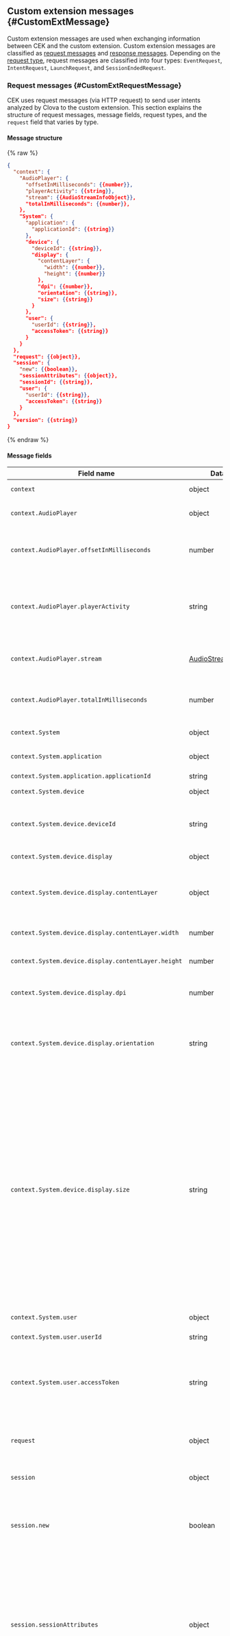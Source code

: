 ## Custom extension messages {#CustomExtMessage}
Custom extension messages are used when exchanging information between CEK and the custom extension. Custom extension messages are classified as [request messages](#CustomExtRequestMessage) and [response messages](#CustomExtResponseMessage). Depending on the [request type](#CustomExtRequestType), request messages are classified into four types: `EventRequest`, `IntentRequest`, `LaunchRequest`, and `SessionEndedRequest`.

### Request messages {#CustomExtRequestMessage}
CEK uses request messages (via HTTP request) to send user intents analyzed by Clova to the custom extension. This section explains the structure of request messages, message fields, request types, and the `request` field that varies by type.

#### Message structure

{% raw %}
```json
{
  "context": {
    "AudioPlayer": {
      "offsetInMilliseconds": {{number}},
      "playerActivity": {{string}},
      "stream": {{AudioStreamInfoObject}},
      "totalInMilliseconds": {{number}},
    },
    "System": {
      "application": {
        "applicationId": {{string}}
      },
      "device": {
        "deviceId": {{string}},
        "display": {
          "contentLayer": {
            "width": {{number}},
            "height": {{number}}
          },
          "dpi": {{number}},
          "orientation": {{string}},
          "size": {{string}}
        }
      },
      "user": {
        "userId": {{string}},
        "accessToken": {{string}}
      }
    }
  },
  "request": {{object}},
  "session": {
    "new": {{boolean}},
    "sessionAttributes": {{object}},
    "sessionId": {{string}},
    "user": {
      "userId": {{string}},
      "accessToken": {{string}}
    }
  },
  "version": {{string}}
}
```
{% endraw %}

#### Message fields
| Field name       | Data type    | Description                     | Included |
|---------------|---------|-----------------------------|:---------:|
| `context`                                  | object  | The object that has the context information of the client.                                | Always |
| `context.AudioPlayer`                      | object  | The object that holds the details of media content currently being played or that was played last. | Conditional |
| `context.AudioPlayer.offsetInMilliseconds` | number  | The most recent playback position (offset) of the recently played media. The unit is milliseconds and this field value may be empty if the `playerActivity` value is `"IDLE"`.                                       | Conditional |
| `context.AudioPlayer.playerActivity`       | string  | The value for indicating the state of player. Available values are:<ul><li><code>"IDLE"</code>: Deactivated</li><li><code>"PLAYING"</code>: Playing</li><li><code>"PAUSED"</code>: Paused</li><li><code>"STOPPED"</code>: Stopped</li></ul> | Always |
| `context.AudioPlayer.stream`               | [AudioStreamInfoObject](/CIC/References/CICInterface/AudioPlayer.md#AudioStreamInfoObject) | The object that contains the details of the currently playing media. This field value may be empty if the `playerActivity` value is `"IDLE"`.    | Conditional |
| `context.AudioPlayer.totalInMilliseconds`  | number  | The total duration of the recently played media. The unit is milliseconds and this field value may be empty if the `playerActivity` value is `"IDLE"`.                                                                  | Conditional |
| `context.System`                           | object  | The object that has the context information of the client system.                          | Always |
| `context.System.application`               | object  | The object that has the information of the extension that must be executed by the user intent.       | Always |
| `context.System.application.applicationId` | string  | The extension ID.                                                 | Always |
| `context.System.device`                    | object  | The object that has the context information of the client device.                               | Always |
| `context.System.device.deviceId`           | string  | The client device ID. The device identification information is sent with the combined information of the model name and device serial number. | Always |
| `context.System.device.display`            | object  | The object that has the display information of the client device.                                                 | Always |
| `context.System.device.display.contentLayer`        | object | The object that contains the resolution of the client display used for content. This field is omitted if the value of `context.System.device.display.size` is `"none"`.  | Conditional |
| `context.System.device.display.contentLayer.width`  | number | The width of the content area shown on the display. The unit is pixels (px).             | Always |
| `context.System.device.display.contentLayer.height` | number | The height of the content area shown on the display. The unit is pixels (px).             | Always |
| `context.System.device.display.dpi`         | number | The DPI of the display. This field is omitted if the value of `context.System.device.display.size` is `"none"`.          | Conditional |
| `context.System.device.display.orientation` | string | The direction of the display. This field is omitted if the value of `context.System.device.display.size` is `"none"`.<ul><li><code>"landscape"</code>: Horizontal display</li><li><code>"portrait"</code>: Vertical display</li></ul>                      | Conditional |
| `context.System.device.display.size`        | string | The resolution of the display. A predefined size value or a random value for the resolution size (`"custom"`) may be entered already. Value (`"none"`) may also be entered if there is no display device. <ul><li><code>"none"</code>: No display in client device</li><li><code>"s100"</code>: Low resolution (160px X 107px)</li><li><code>"m100"</code>: Medium resolution (427px X 240px)</li><li><code>"l100"</code>: High resolution (640px X 360px)</li><li><code>"xl100"</code>: Ultrahigh resolution (xlarge type, 899px X 506px)</li><li><code>"custom"</code>: Resolution is not in a predefined specification</li></ul><div class="note"><p><strong>Note!</strong></p><p>You must provide media content with image quality that is appropriate for screen ratio and DPI of the client device.</p></div> | Always |
| `context.System.user`                      | object  | The object that has authenticated basic user information in the client device.                 | Always |
| `context.System.user.userId`               | string  | Clova ID of the default device user.                                    | Always |
| `context.System.user.accessToken`          | string  | Access token of the user account for a specific service. The access token for the user account connected with the default device user is delivered. CEK sends the access token of a user account acquired from the authorization server of a third-party service. For more information, see [Linking user accounts](/CEK/Guides/Link_User_Account.md). | Always |
| `request`                                 | object  | The object that has the analyzed details of the user utterance. The field configuration will vary depending on the [request type](#CustomExtRequestType). | Always |
| `session`                                  | object  | The object that has the session information. A session is a logical unit used to distinguish user requests.     | Always |
| `session.new`                              | boolean | Indicates whether the request message is for a new session or the existing session. <ul><li>true: New session</li><li>false: Existing session</li></ul>  | Always |
| `session.sessionAttributes`                       | object  | The object that stores the information necessary for multi-turn dialogue with the user. Custom extension sends temporary information to CEK using the `response.sessionAttributes` field of [response message](#CustomExtResponseMessage) and receives the corresponding information for the `session.sessionAttributes` field again when receiving additional user requests. The object consists of a key-value pair and can be freely defined when implementing the custom extension. If there is no stored value, an empty object is delivered.   | Always |
| `session.sessionId`                        | string  | Session ID                                                    | Always |
| `session.user`                             | object  | The object that has the information of the current user.                             | Always |
| `session.user.userId`                      | string  | Clova ID of the current user. The value may be different from `context.System.user.userId`. | Always |
| `session.user.accessToken`                 | string  | Access token of the user account for a specific service. The access token for the user account connected with the current user is delivered. CEK sends the access token of a user account acquired from the authorization server of a third-party service. For more information, see [Linking user accounts](/CEK/Guides/Link_User_Account.md).| Conditional |
| `version`                                  | string  | Version of message format (CEK version).                          | Always |

#### Message example
{% raw %}
```json
// Example 1: EventRequest type
{
  "version": "0.1.0",
  "session": {
    "new": false,
    "sessionAttributes": {},
    "sessionId": "a29cfead-c5ba-474d-8745-6c1a6625f0c5",
    "user": {
      "userId": "V0qe",
      "accessToken": "XHapQasdfsdfFsdfasdflQQ7"
    }
  },
  "context": {
    "System": {
      "application": {
        "applicationId": "com.example.extension.pizzabot"
      },
      "user": {
        "userId": "V0qe",
        "accessToken": "XHapQasdfsdfFsdfasdflQQ7"
      },
      "device": {
        "deviceId": "096e6b27-1717-33e9-b0a7-510a48658a9b",
        "display": {
          "size": "l100",
          "orientation": "landscape",
          "dpi": 96,
          "contentLayer": {
            "width": 640,
            "height": 360
          }
        }
      }
    }
  },
  "request": {
    "type": "EventRequest",
    "requestId": "e5464288-50ff-4e99-928d-4a301e083d41",
    "timestamp": "2017-09-05T05:41:21Z",
    "event": {
      "namespace": "AudioPlayer",
      "name": "PlayStopped",
      "payload": {}
    }
  }
}

// Example 2: IntentRequest type
{
  "version": "0.1.0",
  "session": {
    "new": false,
    "sessionAttributes": {},
    "sessionId": "a29cfead-c5ba-474d-8745-6c1a6625f0c5",
    "user": {
      "userId": "V0qe",
      "accessToken": "XHapQasdfsdfFsdfasdflQQ7"
    }
  },
  "context": {
    "System": {
      "application": {
        "applicationId": "com.example.extension.pizzabot"
      },
      "user": {
        "userId": "V0qe",
        "accessToken": "XHapQasdfsdfFsdfasdflQQ7"
      },
      "device": {
        "deviceId": "096e6b27-1717-33e9-b0a7-510a48658a9b",
        "display": {
          "size": "l100",
          "orientation": "landscape",
          "dpi": 96,
          "contentLayer": {
            "width": 640,
            "height": 360
          }
        }
      }
    }
  },
  "request": {
    "type": "IntentRequest",
    "intent": {
      "name": "OrderPizza",
      "slots": {
        "pizzaType": {
          "name": "pizzaType",
          "value": "Pepperoni"
        }
      }
    }
  }
}

// Example 3: LaunchRequest type
{
  "version": "0.1.0",
  "session": {
    "new": true,
    "sessionAttributes": {},
    "sessionId": "a29cfead-c5ba-474d-8745-6c1a6625f0c5",
    "user": {
      "userId": "V0qe",
      "accessToken": "XHapQasdfsdfFsdfasdflQQ7"
    }
  },
  "context": {
    "System": {
      "application": {
        "applicationId": "com.example.extension.pizzabot"
      },
      "user": {
        "userId": "V0qe",
        "accessToken": "XHapQasdfsdfFsdfasdflQQ7"
      },
      "device": {
        "deviceId": "096e6b27-1717-33e9-b0a7-510a48658a9b",
        "display": {
          "size": "l100",
          "orientation": "landscape",
          "dpi": 96,
          "contentLayer": {
            "width": 640,
            "height": 360
          }
        }
      }
    }
  },
  "request": {
    "type": "LaunchRequest"
  }
}

// Example 4: SessionEndedRequest type
{
  "version": "0.1.0",
  "session": {
    "new": false,
    "sessionAttributes": {},
    "sessionId": "a29cfead-c5ba-474d-8745-6c1a6625f0c5",
    "user": {
      "userId": "V0qe",
      "accessToken": "XHapQasdfsdfFsdfasdflQQ7"
    }
  },
  "context": {
    "System": {
      "application": {
        "applicationId": "com.example.extension.pizzabot"
      },
      "user": {
        "userId": "V0qe",
        "accessToken": "XHapQasdfsdfFsdfasdflQQ7"
      },
      "device": {
        "deviceId": "096e6b27-1717-33e9-b0a7-510a48658a9b",
        "display": {
          "size": "l100",
          "orientation": "landscape",
          "dpi": 96,
          "contentLayer": {
            "width": 640,
            "height": 360
          }
        }
      }
    }
  },
  "request": {
    "type": "SessionEndedRequest"
  }
}
```
{% endraw %}

#### See also
* [Handling a custom extension request](/CEK/Guides/Build_Custom_Extension.md#HandleCustomExtensionRequest)
* [AudioStreamInfoObject](/CIC/References/CICInterface/AudioPlayer.md#AudioStreamInfoObject)

### Request types {#CustomExtRequestType}
Request messages are classified into the following four types, and the field configuration of the request message `request` object varies for each request type.
* [`EventRequest`](#CustomExtEventRequest)
* [`IntentRequest`](#CustomExtIntentRequest)
* [`LaunchRequest`](#CustomExtLaunchRequest)
* [`SessionEndedRequest`](#CustomExtSessionEndedRequest)

#### EventRequest {#CustomExtEventRequest}
{% if book.L10N.TargetCountryCode == "KR" %}
`EventRequest` type is a request type used when changes in the client state or related requests need to be sent to the extension. CEK uses the `EventRequest` request type to [report the client audio playback state to the extension](/CEK/Guides/Build_Custom_Extension.md#CollectPlaybackStatusAndProgress) or to [request additional information about audio playback from the extension](/CEK/Guides/Build_Custom_Extension.md#ProvidingMetaDataForDisplay). You must develop the extension to handle the tasks of reporting the audio playback state or requesting additional information.

Use the `EventRequest` request type and the following [event messages](/CIC/References/CIC_API.md#Event) of [CIC API](/CIC/References/CIC_API.md) when reporting the audio playback state or requesting additional information from the extension.

* [`AudioPlayer.PlayFinished`](/CIC/References/CICInterface/AudioPlayer.md#PlayFinished)
* [`AudioPlayer.PlayPaused`](/CIC/References/CICInterface/AudioPlayer.md#PlayPaused)
* [`AudioPlayer.PlayResumed`](/CIC/References/CICInterface/AudioPlayer.md#PlayResumed)
* [`AudioPlayer.PlayStarted`](/CIC/References/CICInterface/AudioPlayer.md#PlayStarted)
* [`AudioPlayer.PlayStopped`](/CIC/References/CICInterface/AudioPlayer.md#PlayStopped)
* [`AudioPlayer.ProgressReportDelayPassed`](/CIC/References/CICInterface/AudioPlayer.md#ProgressReportDelayPassed)
* [`AudioPlayer.ProgressReportIntervalPassed`](/CIC/References/CICInterface/AudioPlayer.md#ProgressReportIntervalPassed)
* [`AudioPlayer.ProgressReportPositionPassed`](/CIC/References/CICInterface/AudioPlayer.md#ProgressReportPositionPassed)
* [`AudioPlayer.StreamRequested`](/CIC/References/CICInterface/AudioPlayer.md#StreamRequested)
* [`TemplateRuntime.RequestPlayerInfo`](/CIC/References/CICInterface/TemplateRuntime.md#RequestPlayerInfo)
{% elif book.L10N.TargetCountryCode == "JP" %}
`EventRequest` type is a request type used when changes in the client state or related requests need to be sent to the extension. CEK uses the `EventRequest` request type to report the results of the user enabling or disabling specific skills, [report audio playback status of the client to the extension](/CEK/Guides/Build_Custom_Extension.md#CollectPlaybackStatusAndProgress), or [request additional information related to audio playback from the extension](/CEK/Guides/Build_Custom_Extension.md#ProvidingMetaDataForDisplay). You must develop the extension to handle the tasks of enabling or disabling skills, reporting the audio playback state, or requesting additional information.

Use the `EventRequest` request type and the following [CIC API](#CICAPIforAudioPlayback) when reporting the audio playback state or requesting additional information from the extension.

* [`AudioPlayer.PlayFinished`](#PlayFinished)
* [`AudioPlayer.PlayPaused`](#PlayPaused)
* [`AudioPlayer.PlayResumed`](#PlayResumed)
* [`AudioPlayer.PlayStarted`](#PlayStarted)
* [`AudioPlayer.PlayStopped`](#PlayStopped)
* [`AudioPlayer.ProgressReportDelayPassed`](#ProgressReportDelayPassed)
* [`AudioPlayer.ProgressReportIntervalPassed`](#ProgressReportIntervalPassed)
* [`AudioPlayer.ProgressReportPositionPassed`](#ProgressReportPositionPassed)
* [`AudioPlayer.StreamRequested`](#StreamRequested)
* [`TemplateRuntime.RequestPlayerInfo`](#RequestPlayerInfo)
{% endif %}

The `request` object field configuration of the `EventRequest` type message is as follows:

{% raw %}
```json
{
  "type": "EventRequest",
  "requestId": {{string}},
  "timestamp": {{string}},
  "event": {
    "namespace": {{string}},
    "name": {{string}},
    "payload": {{object}}
  }
}
```
{% endraw %}

| Field name       | Data type    | Description                     | Included |
|---------------|---------|-----------------------------|:---------:|
| `event`           | object  | The object that stores the information sent by the client to Clova.                                       | Always   |
| `event.name`      | string  | {{ "The name of the event sent to Clova by the client." if book.L10N.TargetCountryCode == "KR" else "The name of the event message sent to Clova by the client or the name that represents the active or non-active action of a skill. The name that represents the active or non-active action of a skill is either `SkillEnabled` or `SkillDisabled`. Once a request is received, which holds information about the active or non-active state of the skill, you can use the `context.System.application.applicationId` field and `context.System.user.userId` field of the [request message](#CustomExtRequestMessage) so that it collects or discards user information." }} | Always   |
| `event.namespace` | string  | {{ "The namespace of the event sent to Clova by the client." if book.L10N.TargetCountryCode == "KR" else "The namespace of the event message sent to Clova by the client or the name that represents the active or non-active state of a skill. The namespace that represents the active or non-active state of a skill is always `ClovaSkill`." }}   | Always  |
| `event.payload`   | object  | {{ "`payload` or part of the `payload` information of the event message sent to Clova by the client. Some `EventRequest` type of event message may have an empty `payload`." if book.L10N.TargetCountryCode == "KR" else "`payload` or part of the `payload` information of the event message sent to Clova by the client. Some event messages or `EventRequest` type event messages that represent the active or non-active state of a skill may have an empty `payload`." }}  | Always  |
| `requestId`       | string  | Dialogue ID (`event.header.dialogRequestId`) generated when the client sends information to Clova.    | Always   |
| `timestamp`       | string  | The send time of when the client sends information to Clova (Timestamp, <a href="https://en.wikipedia.org/wiki/ISO_8601" target="_blank">ISO 8601</a>).<div class="note"><p><strong>Note!</strong></p><p>Since CEK does not guarantee the correct order in <code>EventRequest</code> type requests, you can use this field value to determine the order of client requests.</p></div>                    |   |
| `type`            | string  | The type of request message. The value is always `"EventRequest"`.         | Always |

Here is an example of the `request` object field of the `EventRequest` type message.

{% if book.L10N.TargetCountryCode == "KR" %}
```json
// Example 1. When metadata on music is requested
"event": {
  "namespace": "TemplateRuntime",
  "name": "RequestPlayerInfo",
  "payload": {
    "token": "eJyr5lIqSSyITy4tKs4vUrJSUE",
    "range": {
      "after": 10
    }
  }
}

// Example 2. When music is stopped
"request": {
  "type": "EventRequest",
  "requestId": "e5464288-50ff-4e99-928d-4a301e083d41",
  "timestamp": "2017-09-05T05:41:21Z",
  "event": {
    "namespace": "AudioPlayer",
    "name": "PlayStopped",
    "payload": {}
  }
}
```
{% elif book.L10N.TargetCountryCode == "JP" %}
```json
// Example 1. When the user has enabled a skill
"request": {
  "type": "EventRequest",
  "requestId": "f09874hiudf-sdf-4wku-flksdjfo4hjsdf",
  "timestamp": "2018-06-11T09:19:23Z",
  "event" : {
    "namespace":"ClovaSkill",
    "name":"SkillEnabled",
    "payload": null
  }
}

// Example 2. When the user has disabled a skill
"request": {
  "type": "EventRequest",
  "requestId": "f09874hiudf-sdf-4wku-flksdjfo4hjsdf",
  "timestamp": "2018-06-19T11:37:21Z",
  "event" : {
    "namespace":"ClovaSkill",
    "name":"SkillDisabled",
    "payload": null
  }
}

// Example 3. When metadata on music is requested
"event": {
  "namespace": "TemplateRuntime",
  "name": "RequestPlayerInfo",
  "payload": {
    "token": "eJyr5lIqSSyITy4tKs4vUrJSUE",
    "range": {
      "after": 10
    }
  }
}

// Example 4. When music is stopped
"request": {
  "type": "EventRequest",
  "requestId": "e5464288-50ff-4e99-928d-4a301e083d41",
  "timestamp": "2017-09-05T05:41:21Z",
  "event": {
    "namespace": "AudioPlayer",
    "name": "PlayStopped",
    "payload": {}
  }
}
```
{% endif %}

#### IntentRequest {#CustomExtIntentRequest}
`IntentRequest` type is a request type that delivers a user request in order to have its details executed. When developing the service, you must [define an interaction model](/Design/Design_Guideline_For_Extension.md#DefineInteractionModel) for receiving user requests. The interaction model can be registered via the [Clova developer console](/DevConsole/ClovaDevConsole_Overview.md). In this process, the distinguished user request is defined as information type called an "intent." The analyzed utterance information of the user is converted to an intent and is delivered to the extension via the `intent` field.

The `request` object field configuration of the `IntentRequest` type message is as follows:

{% raw %}
```json
{
  "type": "IntentRequest",
  "intent": {
    "name": {{string}},
    "slots": {{object}}
  }
}
```
{% endraw %}

| Field name       | Data type    | Description                     | Included |
|---------------|---------|-----------------------------|:---------:|
| `intent`        | object  | Object that stores the analyzed details of a user request [intent](/Design/Design_Guideline_For_Extension.md#Intent).                          | Always |
| `intent.name`   | string  | The name of the Intent. The [intent](/Design/Design_Guideline_For_Extension.md#Intent) defined in the interaction model can be identified with this field.  | Always |
| `intent.slots`  | object  | The object that stores the information required when the extension handles the intent (slot). Configuration of this field may vary depending on the [intent](/Design/Design_Guideline_For_Extension.md#Intent) entered in `intent.name` field. | Always |
| `type`          | string  | The type of request message. The value is always `"IntentRequest"`.                                                                     | Always |

Here is an example of the `request` object field of the `IntentRequest` type message.

```json
"request": {
  "type": "IntentRequest",
  "intent": {
    "name": "OrderPizza",
    "slots": {
      "pizzaType": {
        "name": "pizzaType",
        "value": "Pepperoni"
      }
    }
  }
}
```

#### LaunchRequest {#CustomExtLaunchRequest}
`LaunchRequest` type is a request type that indicates that a user has started using a specific extension. For example, the user has declared they want to use a specific skill by saying "Start Dice Drawer." The [`IntentRequest`](#CustomExtIntentRequest) type message of the extension is received until the user declares they want to stop using the skill.

The `request` object field configuration of the `LaunchRequest` type message is as follows:

{% raw %}
```json
{
  "type": "LaunchRequest"
}
```
{% endraw %}

| Field name       | Data type    | Description                     | Included |
|---------------|---------|-----------------------------|:---------:|
| `type`          | string  | The type of request message. The value is always `"LaunchRequest"`. | Always |

#### SessionEndedRequest {#CustomExtSessionEndedRequest}
`SessionEndedRequest` request type that indicates that a user has finished using a specific skill. This message is received in the following situations:
* when the user has requested to end the skill.
* when there is no user input for a specific amount of time (Timeout).
* when there is an error.

<div class="note">
  <p><strong>Note!</strong></p>
  <p>If the extension first declares the end of the session using the <code>shouldEndSession</code> field of <a href="#CustomExtResponseMessage">response message</a>, this message will not be received.</p>
</div>


The `request` object field configuration of the `SessionEndedRequest` type message is as follows:

{% raw %}
```json
{
  "type": "SessionEndedRequest"
}
```
{% endraw %}

| Field name       | Data type    | Description                     | Included |
|---------------|---------|-----------------------------|:---------:|
| `type`          | string  | The type of request message. The value is always `"SessionEndedRequest"`. | Always |

### Response message {#CustomExtResponseMessage}
The extension must deliver a response message (via HTTP response) after handling a request message. This section explains the structure and the fields of the response message.

#### Message structure
{% raw %}
```json
{
  "response": {
    "card": {{object}},
    "directives": [
      {
        "header": {
          "messageId": {{string}},
          "name": {{string}},
          "namespace": {{string}}
        },
        "payload": {{object}}
      }
    ],
    "outputSpeech": {
      "type": {{string}},
      "values": {{SpeechInfoObject|SpeechInfoObject array}},
      "brief": {{SpeechInfoObject}},
      "verbose": {
        "type": {{string}},
        "values": {{SpeechInfoObject|SpeechInfoObject array}},
      }
    },
    "reprompt": {
      "outputSpeech": {
        "type": {{string}},
        "values": {{SpeechInfoObject|SpeechInfoObject array}},
        "brief": {{SpeechInfoObject}},
        "verbose": {
          "type": {{string}},
          "values": {{SpeechInfoObject|SpeechInfoObject array}},
        }
      }
    },
    "shouldEndSession": {{boolean}},
  },
  "sessionAttributes": {{object}},
  "version": {{string}}
}
```
{% endraw %}

#### Message fields
| Field name       | Data type    | Description                     | Required |
|---------------|---------|-----------------------------|:---------:|
| `response`                               | object       | The object containing the response information of the extension.                            | Required |
| `response.card`                          | object       | The data is in the [content template](/CIC/References/Content_Templates.md) format and can be displayed on the client screen via this field. If data exists in this field, CIC sends the [Clova.RenderTemplate](/CIC/References/CICInterface/Clova.md#RenderTemplate) directive to the client. If the object is empty, CIC delivers the [Clova.RenderText](/CIC/References/CICInterface/Clova.md#RenderText) directive to the client to display the values in the `response.outputSpeech.values` field.        | Required |
| `response.directives[]`                  | object array | The directive message that the extension delivers to CEK. The `response.directives` field is normally used to provide audio content and supports the following {{ "[CIC API](/CIC/References/CIC_API.md)" if book.L10N.TargetCountryCode == "KR" else "[CIC API](#CICAPIforAudioPlayback)" }} directive messages: <ul><li><code>AudioPlayer.Play</code></li><li><code>AudioPlayer.StreamDeliver</code></li><li><code>PlaybackController.Pause</code></li><li><code>PlaybackController.Resume</code></li><li><code>PlaybackController.Stop</code></li><li><code>TemplateRuntime.RenderPlayerInfo</code></li>.</ul> | Required |
| `response.directives[].header`           | object       | The header of the directive.                                          | Required |
| `response.directives[].header.messageId` | string       | The message ID (UUID). The message ID used to distinguish individual messages.   | Required |
| `response.directives[].header.name`      | string       | The API name of the directive.                                      | Required |
| `response.directives[].header.namespace` | string       | The API namespace of the directive.                                | Required |
| `response.directives[].payload`          | object       | The object that contains information related to the directive. You can configure the payload object and the field values differently based on the directive message.         | Required |
| `response.outputSpeech`                  | object       | The object that contains the information to be synthesized as a voice. The synthesized voice information is delivered to the client via CIC.              | Required |
| `response.outputSpeech.brief`            | [SpeechInfoObject](#CustomExtSpeechInfoObject) | The summary of voice information to output.                    | Optional |
| `response.outputSpeech.type`             | string       | The type of voice information to output. <ul><li><code>"SimpleSpeech"</code>: Voice information in a simple sentence format. This is the most basic type, and the <code>response.outputSpeech.values</code> field must have a <a href="#CustomExtSpeechInfoObject"><code>SpeechInfoObject</code></a> object if this value is designated.</li><li><code>"SpeechList"</code>: Voice information in a complex sentence format. This is used when outputting many sentences. If this value is designated, the <code>response.outputSpeech.values</code> field must have a <a href="#CustomExtSpeechInfoObject"><code>SpeechInfoObject</code></a> object array.</li><li><code>"SpeechSet"</code>: Voice information in a combined format. This is used to deliver the summary of the voice information and detailed voice information to a client device without a display. If this value is designated, it must have the <code>response.outputSpeech.brief</code> and <code>response.outputSpeech.verbose</code> fields instead of the <code>response.outputSpeech.values</code> field.</li></ul> | Required |
| `response.outputSpeech.values[]`           | [SpeechInfoObject](#CustomExtSpeechInfoObject) or [SpeechInfoObject](#CustomExtSpeechInfoObject) array | The object or object array that contains the voice information to output from the client device. | Optional |
| `response.outputSpeech.verbose`          | object       | The object that contains detailed voice information and is used when delivering content to a client device without a display. | Optional |
| `response.outputSpeech.verbose.type`     | string       | The type of voice information to output. Only the voice information in simple and complex sentence formats can be entered. <ul><li><code>"SimpleSpeech"</code>: Voice information in a simple sentence format. This is used when delivering the most basic voice information. If this value is designated, the <code>response.outputSpeech.verbose.values</code> field must have the <a href="#CustomExtSpeechInfoObject"><code>SpeechInfoObject</code></a> object.</li><li><code>"SpeechList"</code>: Voice information in a complex sentence format. This is used when outputting many sentences. If this value is designated, the <code>response.outputSpeech.verbose.values</code> field must have a <a href="#CustomExtSpeechInfoObject"><code>SpeechInfoObject</code></a> object array.</li></ul> | Required |
| `response.outputSpeech.verbose.values[]`           | [SpeechInfoObject](#CustomExtSpeechInfoObject) or [SpeechInfoObject](#CustomExtSpeechInfoObject) array | The object or object array that contains the detailed voice information to output from the client device. | Required |
| `response.reprompt`                               | object       | The object that contains voice information to encourage additional user utterances. If the `response.reprompt` field is used, the intention to continue multi-turn dialogue can be asked to the user or the user can be encouraged to enter additional mandatory information. Generally, if there is no additional utterance from the user during a multi-turn dialogue, the multi-turn dialogue exits automatically after the waiting time for input is exceeded. But if the `response.reprompt` field is used, the Clova outputs the voice written in the `response.reprompt` field after the client exceeds the waiting time for input to deliver the [`SpeechSynthesizer.Speak`](/CIC/References/CICInterface/SpeechSynthesizer.md#Speak) directive message and the [`SpeechRecognizer.ExpectSpeech`](/CIC/References/CICInterface/SpeechRecognizer.md#ExpectSpeech) directive message to the client to receive additional utterances of the user.<div class="note"><p><strong>Note!</strong></p><p><code>response.reprompt</code> The field is valid when the <code>response.shouldEndSession</code> field value is entered as <code>false</code>. It is recommended to send voice information in a short sentence format (<code>"SimpleSpeech"</code>). If the <code>response.reprompt</code> field is used, the input waiting time can be extended only once.</p></div> | Optional |
| `response.reprompt.outputSpeech`                  | object       | The object that contains the information to be synthesized as a voice. The synthesized voice information is delivered to the client via CIC.              | Required |
| `response.reprompt.outputSpeech.brief`            | [SpeechInfoObject](#CustomExtSpeechInfoObject) | The summary of voice information to output.                    | Optional |
| `response.reprompt.outputSpeech.type`             | string       | The type of voice information to output. <ul><li>"SimpleSpeech": Voice information in a simple sentence format. This is the most basic type, and the <code>response.outputSpeech.values</code> field must have a <a href="#CustomExtSpeechInfoObject"><code>SpeechInfoObject</code></a> object if this value is designated.</li><li><code>"SpeechList"</code>: Voice information in a complex sentence format. This is used when outputting many sentences. If this value is designated, the <code>response.outputSpeech.values</code> field must have a <a href="#CustomExtSpeechInfoObject"><code>SpeechInfoObject</code></a> object array.</li><li><code>"SpeechSet"</code>: Voice information in a combined format. This is used to deliver the summary of the voice information and detailed voice information to a client device without a display. If this value is designated, it must have the <code>response.outputSpeech.brief</code> and <code>response.outputSpeech.verbose</code> fields instead of the <code>response.outputSpeech.values</code> field.</li></ul> | Required |
| `response.reprompt.outputSpeech.values[]`           | [SpeechInfoObject](#CustomExtSpeechInfoObject) or [SpeechInfoObject](#CustomExtSpeechInfoObject) array | The object or object array that contains the voice information to output from the client device. | Optional |
| `response.reprompt.outputSpeech.verbose`          | object       | The object that contains detailed voice information and is used when delivering content to a client device without a display. | Optional |
| `response.reprompt.outputSpeech.verbose.type`     | string       | The type of voice information to output. Only the voice information in simple and complex sentence formats can be entered. <ul><li><code>"SimpleSpeech"</code>: Voice information in a simple sentence format. This is used when delivering the most basic voice information. If this value is designated, the <code>response.outputSpeech.verbose.values</code> field must have the <a href="#CustomExtSpeechInfoObject"><code>SpeechInfoObject</code></a> object.</li><li><code>"SpeechList"</code>: Voice information in a complex sentence format. This is used when outputting many sentences. If this value is designated, the <code>response.outputSpeech.verbose.values</code> field must have a <a href="#CustomExtSpeechInfoObject"><code>SpeechInfoObject</code></a> object array.</li></ul> | Required |
| `response.reprompt.outputSpeech.verbose.values[]`           | [SpeechInfoObject](#CustomExtSpeechInfoObject) or [SpeechInfoObject](#CustomExtSpeechInfoObject) array | The object or object array that contains the detailed voice information to output from the client device. | Required |
| `response.shouldEndSession`              | boolean      | Session end flag A field that indicates that a user has finished using a specific extension. Used when the extension notifies the end of use first before receiving the request message of [`SessionEndedRequest`](#CustomExtSessionEndedRequest) type.<ul><li>true: End of use.</li><li>false: Continuation of use. A multi-turn dialogue with the user is attempted.</li></ul> | Required |
| `sessionAttributes`                      | object       | The object that stores information necessary for a multi-turn dialogue with the user. A custom extension sends temporary information to CEK using the `sessionAttributes` field and receives the corresponding information to the `session.sessionAttributes` field of the [request message](#CustomExtRequestMessage) when receiving additional user requests. The `sessionAttributes` object must be configured as a key-value pair and you can define the value when implementing the custom extension. If there is no value to store, enter an empty object. | Required |
| `version`                                | string       | Version of message format (CEK version).                        | Required |

<div class="note">
  <p><strong>Note!</strong></p>
  <p>A prior arrangement is necessary when sending a customized directive of the extension through the <code>response.directives</code> field. Contact the partnership team for more information.</p>
</div>

#### SpeechInfoObject {#CustomExtSpeechInfoObject}
SpeechInfoObject is an object reused in the `response.outputSpeech` of a response message. The object contains simple utterance information in the smallest unit of voice information to be outputted to the user. This object has the following fields:

| Field name        | Data type         | Description                                                                | Required |
|----------------|--------------|--------------------------------------------------------------------|:-----:|
| `lang`           | string       | Code of the language to use for speech synthesis. Currently, available values are:<ul><li><code>"en"</code>: English</li><li><code>"ja"</code>: Japanese</li><li><code>"ko"</code>: Korean</li><li><code>""</code>: If the <code>type</code> field value is <code>"URL"</code>, this field has an empty string.</li></ul>         | Required |
| `type`           | string       | Type of voice to use. The type of `value` field value varies depending on the value of this field. Currently, available values are:<ul><li><code>"PlainText"</code>: Regular text</li><li><code>"URL"</code>: URI of the file that can play voice and music</li></ul>            | Required |
| `value`          | string       | Content for speech synthesis or URI of audio file.<div class="note"><p><strong>Note!</strong></p><p>For more information on audio file formats supported by Clova, see <a href="/Design/Design_Guideline_For_Extension.html#SupportedAudioCompressionFormat">Supported audio compression formats</a>.</p></div>     | Required |

#### Message example
{% raw %}
```json
// Example 1: Return SimpleSpeech voice information - regular text
{
  "version": "0.1.0",
  "sessionAttributes": {},
  "response": {
    "outputSpeech": {
      "type": "SimpleSpeech",
      "values": {
          "type": "PlainText",
          "lang": "en",
          "value": "Hi, nice to meet you"
      }
    },
    "card": {},
    "directives": [],
    "shouldEndSession": false
  }
}

// Example 2: Return SpeechList voice information - use regular text, URL type
{
  "version": "0.1.0",
  "sessionAttributes": {},
  "response": {
    "outputSpeech": {
      "type": "SpeechList",
      "values": [
        {
          "type": "PlainText",
          "lang": "ko",
          "value": "I will sing a song."
        },
        {
          "type": "URL",
          "lang": "" ,
          "value": "https://tts.example.com/song.mp3"
        }
      ]
    },
    "card": {},
    "directives": [],
    "shouldEndSession": true
  }
}

// Example 3: Return SpeechSet voice information - summary, detailed voice information
{
  "version": "0.1.0",
  "sessionAttributes": {},
  "response": {
    "outputSpeech": {
      "type": "SpeechSet",
      "brief": {
        "type": "PlainText",
        "lang": "ko",
        "value": "Here is the weather forecast."
      },
      "verbose": {
        "type": "SpeechList",
        "values": [
          {
              "type": "PlainText",
              "lang": "ko",
              "value": "Monsoon rains throughout the country until the weekend…The heat wave has died down."
          },
          {
              "type": "PlainText",
              "lang": "ko",
              "value": "Monsoon rains throughout the country tomorrow…Watch out for torrential rain in various regions."
          }
          ...
        ]
      }
    },
    "card": {},
    "directives": [],
    "shouldEndSession": true
  }
}

// Example 4: Store intermediate information in multi-turn dialogue - use of sessionAttributes
{
  "version": "0.1.0",
  "sessionAttributes": {
    "RequestedIntent": "OrderPizza",
    "pizzaType": "Pepperoni pizza"
  },
  "response": {
    "outputSpeech": {
      "type": "SimpleSpeech",
      "values": {
          "type": "PlainText",
          "lang": "ko",
          "value": "How many boxes of pizza do you want to order?"
      }
    },
    "card": {},
    "directives": [],
    "shouldEndSession": false
  }
}

// Example 5: Encourages additional user utterances in multi-turn dialogue - use of reprompt
{
  "version": "0.1.0",
  "sessionAttributes": {
    "RequestedIntent": "OrderPizza",
    "pizzaType": "Pepperoni pizza"
  },
  "response": {
    "outputSpeech": {
      "type": "SimpleSpeech",
      "values": {
          "type": "PlainText",
          "lang": "ko",
          "value": "How many boxes of pizza do you want to order?"
      }
    },
    "card": {},
    "reprompt" : {
      "outputSpeech" : {
        "type" : "SimpleSpeech",
        "values" : {
          "type" : "PlainText",
          "lang" : "ko",
          "value": "If you don't have anything to say, would you like to cancel the order?"
        }
      }
    },
    "shouldEndSession": false
  }
}

// Example 6: Directs the client to play the audio content (uses the response.directives[] field)
{
  "version": "0.1.0",
  "sessionAttributes": {},
  "response": {
    "card": {},
    "directives": [
      {
        "header": {
          "namespace": "AudioPlayer",
          "name": "Play"
        },
        "payload": {
          "audioItem": {
            "audioItemId": "9CPWU-c82302b2-ea29-4f6c-ba6e-20fd268d8c3b-c1570067",
            "title": "Symphony No.4 In A Op.90 'Italian' - III. Con Moto Moderato",
            "artist": "Unknown",
            "stream": {
              "beginAtInMilliseconds": 0,
              "progressReport": {
                "progressReportDelayInMilliseconds": null,
                "progressReportIntervalInMilliseconds": null,
                "progressReportPositionInMilliseconds": 60000
              },
              "token": "TR-NM-17413540",
              "url": "clova:TR-NM-17413540",
              "urlPlayable": false
            },
          },
          "playBehavior": "REPLACE_ALL"
        }
      }
    ],
    "outputSpeech": {},
    "shouldEndSession": true
  }
}
```
{% endraw %}

#### See also
* [Returning a custom extension response](/CEK/Guides/Build_Custom_Extension.md#ReturnCustomExtensionResponse)
* [Content template](/CIC/References/Content_Templates.md)

{% if book.L10N.TargetCountryCode == "JP" %}
## CIC API related to the audio content playback {#CICAPIforAudioPlayback}

CIC API is the message specification exchanged when the client device of a user communicates with Clova. The CIC API explained here is supported by CEK to [provide audio content](/CEK/Guides/Build_Custom_Extension.md#ProvideAudioContent) for the custom extension. CEK sends by filling out the event message the client sent to Clova in the `event` field of the [`EventRequest`](#CustomExtEventRequest) type message. Also, the custom extension must send the directive message related to the audio content playback by filling out in the `response.directives[]` field of the [`Response messages`](#CustomExtResponseMessage) to provide audio content to the user.

Therefore, if your custom extension provides audio content, you need an understanding of the following CIC API:

| Namespace   | Message name         | Type  | Description                                   |
|-------------|------------------|-----------|---------------------------------------------|
| AudioPlayer | [`Play`](#Play)                       | Directive | Instructs the client to either play or add to the playback queue the specified audio stream.                         |
| AudioPlayer | [`PlayFinished`](#PlayFinished)       | Event     | Reports to CIC that the client has finished playback with the information on the audio stream.     |
| AudioPlayer | [`PlayPaused`](#PlayPaused)           | Event     | Reports to CIC that the client has paused playback with the information on the audio stream. |
| AudioPlayer | [`PlayResumed`](#PlayResumed)         | Event     | Reports to CIC that the client has resumed playback with the information on the audio stream.         |
| AudioPlayer | [`PlayStarted`](#PlayStarted)         | Event     | Reports to CIC that the client has started playback with the information on the audio stream.    |
| AudioPlayer | [`PlayStopped`](#PlayStopped)         | Event     | Reports to CIC that the client has stopped playback with the information on the audio stream.    |
| AudioPlayer | [`ProgressReportDelayPassed`](#ProgressReportPositionPassed) | Event | Reports the current playback state to CIC after the specified time (delay) has passed playing the audio stream. |
| AudioPlayer | [`ProgressReportIntervalPassed`](#ProgressReportPositionPassed)| Event | Reports the current playback state to CIC on a regular interval while playing an audio stream. |
| AudioPlayer | [`ProgressReportPositionPassed`](#ProgressReportPositionPassed) | Event | Reports the current playback state to CIC when the client reaches a specific playback point. |
| AudioPlayer | [`StreamDeliver`](#StreamDeliver)     | Directive | Receives the audio stream information that can be played as a response to the [`AudioPlayer.StreamRequested`](#StreamRequested) event. |
| AudioPlayer | [`StreamRequested`](#StreamRequested) | Event     | Requests CIC for additional information needed for audio stream playback such as a streaming URL.               |
| PlaybackController | [`Pause`](#Pause)              | Directive | Instructs the client to pause the current audio stream.        |
| PlaybackController | [`Resume`](#Resume)            | Directive | Instructs the client to resume playing the audio stream.                |
| PlaybackController | [`Stop`](#Stop)                | Directive | Instructs the client to stop playing an audio stream.                |
| TemplateRuntime | [`RenderPlayerInfo`](#RenderPlayerInfo)        | Directive | Instructs the client to display the sent playback metadata such as a playlist, album image, and lyrics on the media player. |
| TemplateRuntime | [`RequestPlayerInfo`](#RequestPlayerInfo)      | Event     | Requests CIC for playback metadata such as a playlist, album image, and lyrics to display on the media player. |

## Play directive {#Play}
Instructs the client to either play or add to the playback queue the specified audio stream.

### Payload fields
| Field name       | Data type    | Description                     | Included |
|---------------|---------|-----------------------------|:---------:|
| `audioItem`               | object | The metadata of an audio stream to play and audio stream information required for playback.                     | Always |
| `audioItem.artImageUrl`   | string | The URL for the image on the audio (e.g., album image).                                                  | Conditional  |
| `audioItem.audioItemId`   | string | ID of an audio stream. Use this ID to remove redundant Play directives. | Always |
| `audioItem.headerText`    | string | The text field used mainly to indicate the title of current play list.                                                | Conditional  |
| `audioItem.stream`        | [AudioStreamInfoObject](#AudioStreamInfoObject) | The audio stream information required for playback.        | Always |
| `audioItem.titleSubText1` | string | The text field used mainly to indicate the name of the artist.                                                          | Always |
| `audioItem.titleSubText2` | string | The text field used mainly to indicate the name of the album.                                                      | Conditional |
| `audioItem.titleText`     | string | The text field used mainly to indicate the title of the currently playing music.                                                         | Always  |
| `playBehavior`            | string | Indicates when to play the audio stream received from the directive. <ul><li><code>"REPLACE_ALL"</code>: Clear the playback queue and play the audio stream immediately.</li><li><code>"ENQUEUE"</code>: Clear the playback queue and add the audio stream.</li></ul> | Always |
| `source`                  | object | The information of the audio streaming service.                                                    | Always |
| `source.logoUrl`          | string | The URL for the logo of the audio streaming service. If this field is unavailable or undefined, or if the logo cannot be displayed, you must at least display the name of the music service provider specified in the `source.name` field.  | Conditional |
| `source.name`             | string | The text field containing the name of the audio streaming service.                                                        | Always |

### Remarks
Based on the policy of music service providers, certain information required for playback (e.g., streaming URL) may have to be acquired right before playback. Whether additional information will be requested is specified in the `audioItem.stream.urlPlayable` field, as shown below:
* `urlPlayable` is `true`: No additional information is required. You can play the audio stream only with the URL specified in the `audioItem.stream.url` field.
* `urlPlayable` is `false`: Additional information is required for you to play the given audio stream with the URL specified in the `audioItem.stream.url` field. Make a request for additional information with the [`AudioPlayer.StreamRequested`](#StreamRequested) event.

### Message example
{% raw %}

```json
// Example: The audio stream that can be played only with the stream URL
{
  "directive": {
    "header": {
      "namespace": "AudioPlayer",
      "name": "Play",
      "dialogRequestId": "34abac3-cb46-611c-5111-47eab87b7",
      "messageId": "ad13f0d6-bb11-ca23-99aa-312a0b213805"
    },
    "payload": {
      "audioItem": {
        "audioItemId": "90b77646-93ab-444f-acd9-60f9f278ca38",
        "episodeId": 22346122,
        "stream": {
          "beginAtInMilliseconds": 419704,
          "progressReport": {
            "progressReportDelayInMilliseconds": null,
            "progressReportIntervalInMilliseconds": 60000,
            "progressReportPositionInMilliseconds": null
          },
          "token": "eyJ1cmwiOiJodHRwczovL2FwaS1leC5wb2RiYmFuZy5jb20vY2xvdmEvZmlsZS8xMjU0OC8yMjYxODcwMSIsInBsYXlUeXBlIjoiTk9ORSIsInBvZGNhc3RJZCI6MTI1NDgsImVwaXNvZGVJZCI6MjI2MTg3MDF9",
          "url": "https://streaming.example.com/clova/file/12548/22618701",
          "urlPlayable": true
        },
        "type": "podcast"
      },
      "source": {
        "name": "Potbbang",
        "logoUrl": "https://img.musicservice.example.net/logo_180125.png"
      },
      "playBehavior": "REPLACE_ALL"
    }
  }
}

// Example: The audio stream that cannot be played only with the stream URL
{
  "directive": {
    "header": {
      "namespace": "AudioPlayer",
      "name": "Play",
      "dialogRequestId": "277b40c3-b046-4f61-a551-783b1547e7b7",
      "messageId": "4e4080d6-c440-498a-bb73-ae86c6312806"
    },
    "payload": {
      "audioItem": {
        "audioItemId": "9CPWU-8362fe7c-f75c-42c6-806b-6f3e00aba8f1-c1862201",
        "album": {
          "albumId": "2000240",
          "genres": [
            "Classic"
          ],
          "title": "Wonderland - Edvard Grieg : Piano Concerto, Lyric Pieces"
        },
        ...
        "stream": {
          "beginAtInMilliseconds": 0,
          "durationInMilliseconds": 60000,
          "progressReport": {
            "progressReportDelayInMilliseconds": null,
            "progressReportIntervalInMilliseconds": null,
            "progressReportPositionInMilliseconds": 60000
          },
          "token": "TR-NM-17716562",
          "url": "clova:TR-NM-17716562",
          "urlPlayable": false
        },
        "title": "Symphony No.4 In A Op.90 'Italian' - III. Con Moto Moderato",
        "type": "SampleMusicProvider"
      },
      "source": {
        "name": "Sample Music Provider",
        "logoUrl": "https://img.musicservice.example.net/logo_180125.png"
      },
      "playBehavior": "REPLACE_ALL"
    }
  }
}
```

{% endraw %}

### See also
* [`AudioPlayer.PlayPaused`](#PlayPaused)
* [`AudioPlayer.PlayResumed`](#PlayResumed)
* [`AudioPlayer.PlayStarted`](#PlayStarted)
* [`AudioPlayer.PlayStopped`](#PlayStopped)
* [`AudioPlayer.ProgressReportDelayPassed`](#ProgressReportDelayPassed)
* [`AudioPlayer.ProgressReportIntervalPassed`](#ProgressReportIntervalPassed)
* [`AudioPlayer.ProgressReportPositionPassed`](#ProgressReportPositionPassed)
* [`AudioPlayer.StreamRequested`](#StreamRequested)

### AudioPlayer.PlayFinished event {#PlayFinished}
Reports to CIC that the client has finished playback with the information on the audio stream.

#### Payload fields

| Field name       | Data type    | Description                     | Required |
|---------------|---------|-----------------------------|:---------:|
| `token`                | string | The token of the audio stream.    | Required |
| `offsetInMilliseconds` | number | The current-time indicator of the audio playing (in milliseconds).                         | Required  |

#### Message example
{% raw %}

```json
{
  "context": [
    ...
  ],
  "event": {
    "header": {
      "namespace": "AudioPlayer",
      "name": "PlayFinished",
      "messageId": "4e4080d6-c440-498a-bb73-ae86c6312806"
    },
    "payload": {
      "token": "TR-NM-4435786",
      "offsetInMilliseconds": 183000
    }
  }
}
```

{% endraw %}

#### See also
* [`AudioPlayer.Play`](#Play)
* [`AudioPlayer.PlayStarted`](#PlayStarted)
* [`AudioPlayer.PlayStopped`](#PlayStopped)

### AudioPlayer.PlayPaused event {#PlayPaused}
Reports to CIC that the client has paused playback with the information on the audio stream.

#### Payload fields

| Field name       | Data type    | Description                     | Required |
|---------------|---------|-----------------------------|:---------:|
| `token`                | string | The token of the audio stream. | Required |
| `offsetInMilliseconds` | number | The current-time indicator of the audio playing (in milliseconds).                         | Required  |

#### Message example
{% raw %}

```json
{
  "context": [
    ...
  ],
  "event": {
    "header": {
      "namespace": "AudioPlayer",
      "name": "PlayPaused",
      "messageId": "4e4080d6-c440-498a-bb73-ae86c6312806"
    },
    "payload": {
      "token": "TR-NM-4435786",
      "offsetInMilliseconds": 83100
    }
  }
}
```

{% endraw %}

#### See also
* [`AudioPlayer.Play`](#Play)
* [`AudioPlayer.PlayResumed`](#PlayResumed)

### AudioPlayer.PlayResumed event {#PlayResumed}

Reports to CIC that the client has resumed playback with the information on the audio stream.

#### Payload fields

| Field name       | Data type    | Description                     | Required |
|---------------|---------|-----------------------------|:---------:|
| `token`                | string | The token of the audio stream. | Required |
| `offsetInMilliseconds` | number | The current-time indicator of the audio playing (in milliseconds).                         | Required  |

#### Message example
{% raw %}

```json
{
  "context": [
    ...
  ],
  "event": {
    "header": {
      "namespace": "AudioPlayer",
      "name": "PlayResumed",
      "messageId": "4e4080d6-c440-498a-bb73-ae86c6312806"
    },
    "payload": {
      "token": "TR-NM-4435786",
      "offsetInMilliseconds": 83100
    }
  }
}
```

{% endraw %}

#### See also
* [`AudioPlayer.Play`](#Play)
* [`AudioPlayer.PlayPaused`](#PlayPaused)

### AudioPlayer.PlayStarted event {#PlayStarted}
Reports to CIC that the client has started playback with the information on the audio stream.

#### Payload fields

| Field name       | Data type    | Description                     | Required |
|---------------|---------|-----------------------------|:---------:|
| `token`                | string | The token of the audio stream. | Required |
| `offsetInMilliseconds` | number | The current-time indicator of the audio playing (in milliseconds).                         | Required  |

#### Message example
{% raw %}

```json
{
  "context": [
    ...
  ],
  "event": {
    "header": {
      "namespace": "AudioPlayer",
      "name": "PlayStarted",
      "messageId": "4e4080d6-c440-498a-bb73-ae86c6312806"
    },
    "payload": {
      "token": "TR-NM-4435786",
      "offsetInMilliseconds": 0
    }
  }
}
```

{% endraw %}

#### See also
* [`AudioPlayer.Play`](#Play)
* [`AudioPlayer.PlayStopped`](#PlayStopped)

### AudioPlayer.PlayStopped event {#PlayStopped}
Reports to CIC that the client has stopped playback with the information on the audio stream.

#### Payload fields

| Field name       | Data type    | Description                     | Required |
|---------------|---------|-----------------------------|:---------:|
| `token`                | string | The token of the audio stream. | Required |
| `offsetInMilliseconds` | number | The current-time indicator of the audio playing (in milliseconds).                         | Required  |

#### Message example
{% raw %}

```json
{
  "context": [
    ...
  ],
  "event": {
    "header": {
      "namespace": "AudioPlayer",
      "name": "PlayStopped",
      "messageId": "4e4080d6-c440-498a-bb73-ae86c6312806"
    },
    "payload": {
      "token": "TR-NM-4435786",
      "offsetInMilliseconds": 83100
    }
  }
}
```

{% endraw %}

#### See also
* [`AudioPlayer.Play`](#Play)
* [`AudioPlayer.PlayStarted`](#PlayStarted)

### AudioPlayer.ProgressReportDelayPassed event {#ProgressReportDelayPassed}
Reports the current playback state to CIC after the specified time (delay) has passed playing the audio stream.

#### Payload fields

| Field name       | Data type    | Description                     | Required |
|---------------|---------|-----------------------------|:---------:|
| `token`                | string | The token of the audio stream. | Required |
| `offsetInMilliseconds` | number | The current-time indicator of the audio playing (in milliseconds).                         | Required  |

#### Message example
{% raw %}

```json
{
  "context": [
    ...
  ],
  "event": {
    "header": {
      "namespace": "AudioPlayer",
      "name": "ProgressReportDelayPassed",
      "messageId": "4e4080d6-c440-498a-bb73-ae86c6312806"
    },
    "payload": {
      "token": "TR-NM-4435786",
      "offsetInMilliseconds": 60000
    }
  }
}
```

{% endraw %}

#### See also
* [`AudioPlayer.Play`](#Play)
* [`AudioPlayer.ProgressReportIntervalPassed`](#ProgressReportIntervalPassed)
* [`AudioPlayer.ProgressReportPositionPassed`](#ProgressReportPositionPassed)

### AudioPlayer.ProgressReportIntervalPassed event {#ProgressReportIntervalPassed}
Reports the current playback state to CIC on a regular interval while playing an audio stream.

#### Payload fields

| Field name       | Data type    | Description                     | Required |
|---------------|---------|-----------------------------|:---------:|
| `token`                | string | The token of the audio stream. | Required |
| `offsetInMilliseconds` | number | The current-time indicator of the audio playing (in milliseconds).                         | Required  |

#### Message example
{% raw %}

```json
{
  "context": [
    ...
  ],
  "event": {
    "header": {
      "namespace": "AudioPlayer",
      "name": "ProgressReportIntervalPassed",
      "messageId": "4e4080d6-c440-498a-bb73-ae86c6312806"
    },
    "payload": {
      "token": "TR-NM-4435786",
      "offsetInMilliseconds": 120000
    }
  }
}
```

{% endraw %}

#### See also
* [`AudioPlayer.Play`](#Play)
* [`AudioPlayer.ProgressReportDelayPassed`](#ProgressReportDelayPassed)
* [`AudioPlayer.ProgressReportPositionPassed`](#ProgressReportPositionPassed)

### AudioPlayer.ProgressReportPositionPassed event {#ProgressReportPositionPassed}
Reports the current playback state to CIC when the client reaches a specific playback point.

#### Payload fields

| Field name       | Data type    | Description                     | Required |
|---------------|---------|-----------------------------|:---------:|
| `token`                | string | The token of the audio stream. | Required |
| `offsetInMilliseconds` | number | The current-time indicator of the audio playing (in milliseconds).                         | Required  |

#### Message example
{% raw %}

```json
{
  "context": [
    ...
  ],
  "event": {
    "header": {
      "namespace": "AudioPlayer",
      "name": "ProgressReportPositionPassed",
      "messageId": "4e4080d6-c440-498a-bb73-ae86c6312806"
    },
    "payload": {
      "token": "TR-NM-4435786",
      "offsetInMilliseconds": 150000
    }
  }
}
```

{% endraw %}

#### See also
* [`AudioPlayer.Play`](#Play)
* [`AudioPlayer.ProgressReportDelayPassed`](#ProgressReportDelayPassed)
* [`AudioPlayer.ProgressReportIntervalPassed`](#ProgressReportIntervalPassed)

### AudioPlayer.StreamDeliver directive {#StreamDeliver}
Receives the audio stream information that can be played as a response to the [`AudioPlayer.StreamRequested`](#StreamRequested) event. The directive contains the URL for audio streaming as mandatory information so the client can play the audio.

#### Payload fields
| Field name | Data type | Description | Included |
|---------|------|--------|:---------:|
| `audioItemId` | string | ID of the audio stream. Use this ID to remove redundant Play directives. | Always |
| `audioStream` | [AudioStreamInfoObject](#AudioStreamInfoObject) | The audio stream information required for playback.       | Always |

#### Remarks
Some contents of the `AudioStreamInfoObject` object provided by the `StreamDeliver` directive may be omitted to avoid overlapping of information with the `AudioStreamInfoObject` object provided by the [`AudioPlayer.Play`](#Play) directive. Therefore, you must combine the `payload.audioStream` information of the `StreamDeliver` directive and the received [`Play`](#Play) directive when playing the audio.

#### Message example
{% raw %}

```json
{
  "directive": {
    "header": {
      "namespace": "AudioPlayer",
      "name": "StreamDeliver",
      "dialogRequestId": "277b40c3-b046-4f61-a551-783b1547e7b7",
      "messageId": "4e4080d6-c440-498a-bb73-ae86c6312806"
    },
    "payload": {
        "audioItemId": "5313c879-25bb-461c-93fc-f85d95edf2a0",
        "stream": {
            "token": "b767313e-6790-4c28-ac18-5d9f8e432248",
            "url": "https://musicservice.example.net/b767313e.mp3"
        }
    }
  }
}
```

{% endraw %}

#### See also
* [`AudioPlayer.Play`](#Play)
* [`AudioPlayer.StreamRequested`](#StreamRequested)

### AudioPlayer.StreamRequested event {#StreamRequested}
Requests CIC for additional information needed for audio stream playback such as a streaming URL.

#### Payload fields
| Field name       | Data type    | Description                     | Required |
|---------------|---------|-----------------------------|:---------:|
| `audioItemId`   | string  | The token of the audio stream.          | Required |
| `audioStream`   | [AudioStreamInfoObject](#AudioStreamInfoObject) | The `audioItem.stream` of the Play directive. | Required |

#### Remarks
Based on the policy of music service providers, certain information required for playback (e.g., streaming URL) may not be shared to clients until right before playback. This event is an API designed for such situations where you cannot get stream information in advance. Do not send this event any earlier than right before playing an audio stream.

#### Message example
{% raw %}

```json
{
  "context": [
    ...
  ],
  "event": {
    "header": {
      "namespace": "AudioPlayer",
      "name": "StreamRequested",
      "messageId": "198cf12-4020-b98a-b73b-1234ab312806"
    },
    "payload": {
      "audioItemId": "ac192f4c-8f12-4a58-8ace-e3127eb297a4",
      "audioStream": {
        "beginAtInMilliseconds": 0,
        "progressReport": {
            "progressReportDelayInMilliseconds": null,
            "progressReportIntervalInMilliseconds": null,
            "progressReportPositionInMilliseconds": 60000
        },
        "token": "TR-NM-4435786",
        "urlPlayable": false,
        "url": "clova:TR-NM-4435786"
      }
    }
  }
}
```

{% endraw %}

#### See also
* [`AudioPlayer.Play`](#Play)

### PlaybackController.Pause directive {#Pause}
Instructs the client to pause the current audio stream. Upon receiving the directive, the client must pause playing the audio stream.

#### Payload fields
None

#### Message example
{% raw %}
```json
{
  "directive": {
    "header": {
      "namespace": "PlaybackController",
      "name": "Pause",
      "dialogRequestId": "42390b12-ae91-4121-aa0a-37f74e8e422b",
      "messageId": "b1f88d7d-bbb8-44fa-a0a2-c5a7553e6f8a"
    },
    "payload": {}
  }
}
```
{% endraw %}

#### See also
* [`AudioPlayer.PlayPaused`](#PlayPaused)

### PlaybackController.Resume directive {#Resume}
Instructs the client to resume playing the audio stream. Upon receiving this directive, the client must resume playing the audio stream.

#### Payload fields
None

#### Message example
{% raw %}
```json
{
  "directive": {
    "header": {
      "namespace": "PlaybackController",
      "name": "Resume",
      "dialogRequestId": "42390b12-ae91-4121-aa0a-37f74e8e422b",
      "messageId": "b1f88d7d-bbb8-44fa-a0a2-c5a7553e6f8a"
    },
    "payload": {}
  }
}
```
{% endraw %}

## PlaybackController.Stop directive {#Stop}
Instructs the client to stop playing an audio stream. Upon receiving the directive, the client must stop playing the audio stream.

### Payload fields
None

### Message example
{% raw %}
```json
{
  "directive": {
    "header": {
      "namespace": "PlaybackController",
      "name": "Stop",
      "dialogRequestId": "42390b12-ae91-4121-aa0a-37f74e8e422b",
      "messageId": "b1f88d7d-bbb8-44fa-a0a2-c5a7553e6f8a"
    },
    "payload": {}
  }
}
```
{% endraw %}

### See also
* [`AudioPlayer.PlayStopped`](/CIC/References/CICInterface/AudioPlayer.md#PlayStopped)

#### See also
* [`AudioPlayer.PlayResumed`](#PlayResumed)

### TemplateRuntime.RenderPlayerInfo directive {#RenderPlayerInfo}

Instructs the client to display the sent playback metadata such as a playlist, album image, and lyrics on the media player. When the user requests to play music, the client plays the media by receiving the [`AudioPlayer.Play`](#Play) directive. If necessary, a client with a display may have to express information related to playback on the media player. For this process, the playback metadata can be requested to CIC using the [`TemplateRuntime.RequestPlayerInfo`](#RequestPlayerInfo) event and the `TemplateRuntime.RenderPlayerInfo` directive is returned. The `TemplateRuntime.RenderPlayerInfo` directive contains playback metadata on the media to play now and media to play later. The client is able to display metadata and play list of the currently playing media by providing the playback metadata of the `TemplateRuntime.RenderPlayerInfo` directive to the user.

#### Payload fields
| Field name       | Data type    | Description                     | Included |
|---------------|---------|-----------------------------|:---------:|
| `displayType`               | string | Display format of the media content.<ul><li><code>"list"</code>: Display a list</li><li><code>"single"</code>: Display a single item</li></ul>       | Always |
| `controls[]`                | object array | The object array that has the button information that the client must display on the media player.             | Always |
| `controls[].enabled`        | boolean      | Indicates whether the buttons specified in `controls[].name` must be enabled on the media player.<ul><li><code>true</code>: Enable</li><li><code>false</code>: Disable</li></ul>  | Always  |
| `controls[].name`           | string       | The button name. Available values are:<ul><li><code>"NEXT"</code>: Next</li><li><code>"PLAY_PAUSE"</code>: Play/Pause</li><li><code>"PREVIOUS"</code>: Previous</li></ul>  | Always  |
| `controls[].selected`       | boolean      | Indicates whether the media content is selected. This value can be used for displaying user preferences. For example, if this value is set as `true`, the content must be expressed on the relevant UI of the media player since the user has selected it as a preference. <ul><li><code>true</code>: Selected</li><li><code>false</code>: Not selected</li></ul> | Always  |
| `controls[].type`           | string       | The type of button. Currently, only the `"BUTTON"` value is available.  | Always |
| `playableItems[]`           | object array | The object containing the list of media contents that can be played. This field can be an empty array.  | Always |
| `playableItems[].artImageUrl`  | string    | The URL of the image on the media content. This URL is the location of the album cover image or other relevant icons.      | Conditional |
| `playableItems[].controls[]`                | object array  | The object array of button information that must be displayed when playing a specific media content. This object array is omissible.  | Conditional |
| `playableItems[].controls[].enabled`        | boolean      | Indicates whether the buttons specified in `playableItems[].controls[].name` must be enabled on the media player.<ul><li><code>true</code>: Enable</li><li><code>false</code>: Disable</li></ul>  | Always  |
| `playableItems[].controls[].name`           | string       | The name of a button or a control UI. Available values are:<ul><li><code>"BACKWARD_15S"</code>: Rewind 15 seconds</li><li><code>"BACKWARD_30S"</code>: Rewind 30 seconds</li><li><code>"BACKWARD_60S"</code>: Rewind 60 seconds</li><li><code>"FORWARD_15S"</code>: Fast forward 15 seconds</li><li><code>"FORWARD_30S"</code>: Fast forward 30 seconds</li><li><code>"FORWARD_60S"</code>: Fast forward 60 seconds</li><li><code>"NEXT"</code>: Next</li><li><code>"PLAY_PAUSE"</code>: Play/Pause</li><li><code>"PREVIOUS"</code>: Previous</li><li><code>"PROGRESS_BAR"</code>: Progress bar</li><li><code>"REPEAT"</code>: Repeat</li><li><code>"SUBSCRIBE_UNSUBSCRIBE"</code>: Subscribe/Unsubscribe</li></ul>  | Always  |
| `playableItems[].controls[].selected`       | boolean      | Indicates whether the media content is selected. This value can be used for displaying user preferences. For example, if this value is set as `true`, the content must be expressed on the relevant UI of the media player since the user has selected it as a preference. <ul><li><code>true</code>: Selected</li><li><code>false</code>: Not selected</li></ul> | Always  |
| `playableItems[].controls[].type`           | string       | The type of button. Currently, only the `"BUTTON"` value is available.  | Always |
| `playableItems[].headerText`       | string        | The text field used mainly to indicate the title of current play list.                                                | Conditional  |
| `playableItems[].isLive`           | boolean       | Indicates whether the content is a real-time content.<ul><li><code>true</code>: Real-time content</li><li><code>false</code>: Not a real-time content</li></ul><div class="note"><p><strong>Note!</strong></p><p>If the content is a real-time content, you must display an icon to indicate its state (e.g., a live icon).</p></div>  | Conditional  |
| `playableItems[].lyrics[]`         | object array  | The object array containing the lyrics information.                                                            | Conditional  |
| `playableItems[].lyrics[].data`    | string        | The lyrics data. Either this field or the `playableItems[].lyrics[].url` field always exists.              | Conditional  |
| `playableItems[].lyrics[].format`  | string        | The format of the lyrics data.<ul><li><code>"LRC"</code>: <a href="https://en.wikipedia.org/wiki/LRC_(file_format)" target="_blank">LRC format</a></li><li><code>"PLAIN"</code>: Plain text format</li></ul>  | Always  |
| `playableItems[].lyrics[].url`     | string        | The URL of the lyrics data. Either this field or the `playableItems[].lyrics[].data` field always exists.        | Conditional  |
| `playableItems[].showAdultIcon`    | boolean       | Indicates whether to display the icon for adult media.<ul><li><code>true</code>: Must be displayed</li><li><code>false</code>: Must not be displayed</li></ul>   | Always  |
| `playableItems[].titleSubText1`    | string        | The text field used mainly to indicate the name of the artist.                                                          | Always |
| `playableItems[].titleSubText2`    | string        | The text field used mainly to indicate the name of the album.                                                      | Conditional |
| `playableItems[].titleText`        | string        | The text field used mainly to indicate the title of the currently playing music.                                                         | Always  |
| `playableItems[].token`            | string        | The token of the media content.                                                                     | Always |
| `provider`                         | object        | The information of the media content provider.                                                         | Conditional |
| `provider.logoUrl`                 | string        | The URL for the logo of the media content provider. If this field is unavailable or undefined, or if the logo cannot be displayed, you must at least display the name of the media content provider specified in the `provider.name` field. | Conditional |
| `provider.name`                    | string        | The name of the media content provider.                                                                   | Always  |
| `provider.smallLogoUrl`            | string        | The URL for the small logo of the media content provider.                                                | Conditional |

#### Message example
{% raw %}

```json
{
  "directive": {
    "header": {
      "namespace": "TemplateRuntime",
      "name": "RenderPlayerInfo",
      "dialogRequestId": "34abac3-cb46-611c-5111-47eab87b7",
      "messageId": "ad13f0d6-bb11-ca23-99aa-312a0b213805"
    },
    "payload": {
      "controls": [
        {
          "enabled": true,
          "name": "PLAY_PAUSE",
          "selected": false,
          "type": "BUTTON"
        },
        {
          "enabled": true,
          "name": "NEXT",
          "selected": false,
          "type": "BUTTON"
        },
        {
          "enabled": true,
          "name": "PREVIOUS",
          "selected": false,
          "type": "BUTTON"
        }
      ],
      "displayType": "list",
      "playableItems": [
        {
          "artImageUrl": "http://musicmeta.musicservice.example.com/example/album/662058.jpg",
          "controls": [
            {
              "enabled": true,
              "name": "LIKE_DISLIKE",
              "selected": false,
              "type": "BUTTON"
            }
          ],
          "headerText": "Classic",
          "lyrics": [
            {
              "data": null,
              "format": "PLAIN",
              "url": null
            }
          ],
          "isLive": false,
          "showAdultIcon": false,
          "titleSubText1": "Alice Sara Ott, Symphonie Orchester Des Bayerischen Rundfunks, Esa-Pekka Salonen",
          "titleSubText2": "Wonderland - Edvard Grieg : Piano Concerto, Lyric Pieces",
          "titleText": "Grieg : Piano Concerto In A Minor, Op.16 - 3. Allegro moderato molto e marcato (Live)",
          "token": "eJyr5lIqSSyITy4tKs4vUrJSUE="
        },
        {
          "artImageUrl": "http://musicmeta.musicservice.example.com/example/album/202646.jpg",
          "controls": [
            {
              "enabled": true,
              "name": "LIKE_DISLIKE",
              "selected": false,
              "type": "BUTTON"
            }
          ],
          "headerText": "Classic",
          "lyrics": [
            {
              "data": null,
              "format": "PLAIN",
              "url": null
            }
          ],
          "isLive": true,
          "showAdultIcon": false,
          "titleSubText1": "Berliner Philharmoniker, Herbert Von Karajan",
          "titleSubText2": "Mendelssohn : Violin Concerto; A Midsummer Night`s Dream",
          "titleText": "Symphony No.4 In A Op.90 'Italian' - III. Con Moto Moderato",
          "token": "eJyr5lIqSSyITy4tKs4vUrJSUEo2"
        },
        ...
      ],
      "provider": {
        "logoUrl": "https://img.musicservice.example.net/logo_180125.png",
        "name": "SampleMusicProvider",
        "smallLogoUrl": "https://img.musicservice.example.net/smallLogo_180125.png"
      }
    }
  }
}
```

{% endraw %}

#### See also
* [`AudioPlayer.Play`](#Play)
* [`TemplateRuntime.RequestPlayerInfo`](#RequestPlayerInfo)

### TemplateRuntime.RequestPlayerInfo event {#RequestPlayerInfo}
Requests CIC for playback metadata such as a playlist, album image, and lyrics to display on the media player.

#### Payload fields

| Field name       | Data type    | Description                     | Required |
|---------------|---------|-----------------------------|:---------:|
| `token`        | string  | The token of the audio stream that becomes a reference point to start when importing the playback metadata. | Required |
| `range`        | object  | The scope of the playback metadata. If this field is empty, the client will receive a random number of metadata.   | Optional  |
| `range.before` | number  | Requests n number of playback metadata included in the previous playlist from the base media content.  | Optional  |
| `range.after`  | number  | Requests n number of playback metadata included in the next playlist from the existing media content. For example, if the value of `range.after` is set as `5` without specifying the value of `range.before` field, the playback metadata equivalent to a total of six media contents, including the base media content, is received. | Optional  |

#### Message example

{% raw %}

```json
{
  "context": [
    ...
  ],
  "event": {
    "header": {
      "namespace": "TemplateRuntime",
      "name": "RequestPlayerInfo",
      "messageId": "2fcb6a62-393d-46ad-a5c4-b3db9b640045"
    },
    "payload": {
      "token": "eJyr5lIqSSyITy4tKs4vUrJSUE"
    }
  }
}
```
{% endraw %}

#### See also
* [`AudioPlayer.Play`](#Play)

### AudioStreamInfoObject {#AudioStreamInfoObject}
The object containing streaming details of an audio stream. This object is used when CIC returns streaming details to a client or when the client sends the details of the currently playing audio stream to CIC.

#### Object fields
| Field name       | Data type    | Description                     | Required/Included |
|---------------|---------|-----------------------------|:-------------:|
| `beginAtInMilliseconds`  | number | The playback start point. The unit is in milliseconds. If this field is specified, play the audio stream from the specified point of the stream. If set to 0, play the audio stream from the beginning.          | Required/Always |
| `customData`             | string | The metadata on the current audio in a random format. Any streaming information that cannot be classified into a specific category or defined must be included or entered in this field. Streaming service providers can add custom values to the context of audio stream playback.<div class="danger"><p><strong>Caution!</strong></p><p>Clients must not use the value of this field, as it can cause problems. Make sure to insert these field values in the `stream` field of the <a href="/CIC/References/Context_Objects.html#PlaybackState">PlaybackState context</a> without any changes, when reporting the playback state to CIC.</p></div> | Optional/Conditional  |
| `durationInMilliseconds` | number | The length of the audio stream. The client can play and navigate audio from the playback time specified in the `beginAtInMilliseconds` field by the amount of time defined in this field. For example, if the value of `beginAtInMilliseconds` field is `10000` and the value of this field is `60000`, you can play and navigate within 10-70 seconds of the audio track. The unit is in milliseconds.   | Optional/Conditional  |
| `format`                 | string  | The media format (MIME type). This field can be used to identify whether the content uses the HTTP Live Streaming (HLS) protocol. Available values are: The default value is `"audio/mpeg"`.<ul><li><code>"audio/mpeg"</code></li><li><code>"audio/mpegurl"</code></li><li><code> "audio/aac"</code></li><li><code>"application/vnd.apple.mpegurl"</code></li></ul> <div class="note"><p><strong>Note!</strong></p><p>If you want to develop an extension that provides content using the HLS protocol, email <a href="mailto:{{ book.ServiceEnv.ExtensionAdminEmail }}">{{ book.ServiceEnv.ExtensionAdminEmail }}</a>.</p></div>   | Optional/Conditional  |
| `progressReport`         | object  | The time specified to receive the playback state after the audio starts.                                                  | Optional/Conditional |
| `progressReport.progressReportDelayInMilliseconds`    | number | The duration of time specified to receive the playback state after the audio starts. The unit is in milliseconds. This field can have a null value.  | Optional/Conditional |
| `progressReport.progressReportIntervalInMilliseconds` | number | The interval specified to receive the playback state while audio is playing. The unit is in milliseconds. This field can have a null value.        | Optional/Conditional |
| `progressReport.progressReportPositionInMilliseconds` | number | The point of time specified to receive the playback state to while audio is playing. The unit is in milliseconds. This field can have a null value.    | Optional/Conditional |
| `token`                  | string  | The token of the audio stream.                                                                                   | Required/Always |
| `url`                    | string  | The URL of the audio stream.                                                                                     | Required/Always |
| `urlPlayable`            | boolean | Indicates whether the audio stream URL in the `url` field can be played immediately. <ul><li><code>true</code>: The client can play the audio without additional information.</li><li><code>false</code>: The client requires additional information. To obtain additional information on audio streaming, send the <a href="#StreamRequested"><code>AudioPlayer.StreamRequested</code></a> event to CIC.</li></ul>        | Required/Always |

#### Remarks
* Once the audio section designated in `beginAtInMilliseconds` and `durationInMilliseconds` fields finishes playing, the client must send the [`AudioPlayer.PlayFinished`](#PlayFinished) event to CIC.

#### Object Example
{% raw %}

```json
// An example of an audio stream that can be played only with the URL
{
  "beginAtInMilliseconds": 0,
  "episodeId": 22346122,
  "playType": "NONE",
  "podcastId": 12548,
  "progressReport": {
    "progressReportDelayInMilliseconds": null,
    "progressReportIntervalInMilliseconds": 60000,
    "progressReportPositionInMilliseconds": null
  },
  "url": "https://streaming.example.com/file/12548/22346122",
  "urlPlayable": true
}

// Example: The audio stream that cannot be played only with the stream URL
{
  "beginAtInMilliseconds": 0,
  "progressReport": {
      "progressReportDelayInMilliseconds": null,
      "progressReportIntervalInMilliseconds": null,
      "progressReportPositionInMilliseconds": 60000
  },
  "token": "TR-NM-4435786",
  "urlPlayable": false,
  "url": "clova:TR-NM-4435786"
}
```

{% endraw %}

#### See also
* [`AudioPlayer.Play`](#Play)
* [`AudioPlayer.PlayFinished`](#PlayFinished)
* [`AudioPlayer.StreamRequested`](#StreamRequested)

## Context information related to audio content playback {#ContextObjectforAudioPlayback}
When the client sends the [CIC API](#CICAPIforAudioPlayback) event message to the client, various types of the context information is sent. Among them, the context information related to audio content playback is [`AudioPlayer.PlaybackState`](#PlaybackState).

### AudioPlayer.PlaybackState {#PlaybackState}
`AudioPlayer.PlaybackState` is a format for reporting to CIC the details of media currently playing or the last played media.

#### Object structure
{% raw %}
```json
{
  "header": {
    "namespace": "AudioPlayer",
    "name": "PlaybackState"
  },
  "payload": {
    "offsetInMilliseconds": {{number}},
    "playerActivity": {{string}},
    "repeatMode": {{string}},
    "stream": {{AudioStreamInfoObject}},
    "totalInMilliseconds": {{number}}
  }
}
```
{% endraw %}


#### Payload fields

| Field name       | Data type    | Description                     | Required |
|---------------|---------|-----------------------------|:---------:|
| `offsetInMilliseconds` | number | The most recent playback position (offset) of the recently played media. The unit is in milliseconds. This field is omissible if the `playerActivity` field is set to `"IDLE"`.                                                  | Optional |
| `playerActivity`       | string | The value for indicating the state of player. Available values are:<ul><li><code>"IDLE"</code>: Deactivated</li><li><code>"PLAYING"</code>: Playing</li><li><code>"PAUSED"</code>: Paused</li><li><code>"STOPPED"</code>: Stopped</li></ul> | Required |
| `repeatMode`           | string  | The repeat mode.<ul><li><code>"NONE"</code>: None</li><li><code>"REPEAT_ONE"</code>: Repeat one song</li></ul>                                                   | Required  |
| `stream`               | [AudioStreamInfoObject](#AudioStreamInfoObject) | The object that contains the details of the currently playing media. This field is omissible if the `playerActivity` field is set to `"IDLE"`. Enter the details with the information defined in the `stream` object provided by the [`AudioPlayer.Play`](#Play) directive or [`AudioPlayer.StreamDeliver`](#StreamDeliver) directive. | Optional |
| `totalInMilliseconds`  | number | The total duration of the recently played media. If a value exists in the `durationInMilliseconds` field of the [AudioStreamInfoObject] (#AudioStreamInfoObject) provided by the [`AudioPlayer.Play`](#Play) directive, use the value for this field. The unit is in milliseconds. This field is omissible if the `playerActivity` field is set to `"IDLE"`.                                                               | Optional |

#### Object example

{% raw %}

```json
// Case 1: Playing has stopped
{
  "header": {
    "namespace": "AudioPlayer",
    "name": "PlaybackState"
  },
  "payload": {
    "offsetInMilliseconds": 10000,
    "totalInMilliseconds": 300000,
    "playerActivity": "STOPPED",
    "repeatMode": "NONE",
    "stream": {
      "beginAtInMilliseconds": 0,
      "progressReport": {
        "progressReportDelayInMilliseconds": null,
        "progressReportIntervalInMilliseconds": null,
        "progressReportPositionInMilliseconds": 60000
      },
      "token": "TR-NM-17740107",
      "url": "clova:TR-NM-17740107",
      "urlPlayable": false
    }
  }
}

// Example 2: The player is deactivated
{
  "header": {
    "namespace": "AudioPlayer",
    "name": "PlaybackState"
  },
  "payload": {
    "playerActivity": "IDLE",
    "repeatMode": "NONE"
  }
}
```

{% endraw %}

#### See also
* [`AudioPlayer.Play`](#Play)
* [`AudioPlayer.StreamDeliver`](#StreamDeliver)
* [`AudioPlayer.StreamRequested`](#StreamRequested)
{% endif %}
